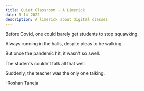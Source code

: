 ```yaml
---
title: Quiet Classroom - A Limerick
date: 5-14-2022
description: A limerick about digital classes
---
```

Before Covid, one could barely get students to stop squawking.

Always running in the halls, despite pleas to be walking.

But once the pandemic hit, it wasn't so swell.

The students couldn't talk all that well.

Suddenly, the teacher was the only one talking.

-Roshan Taneja